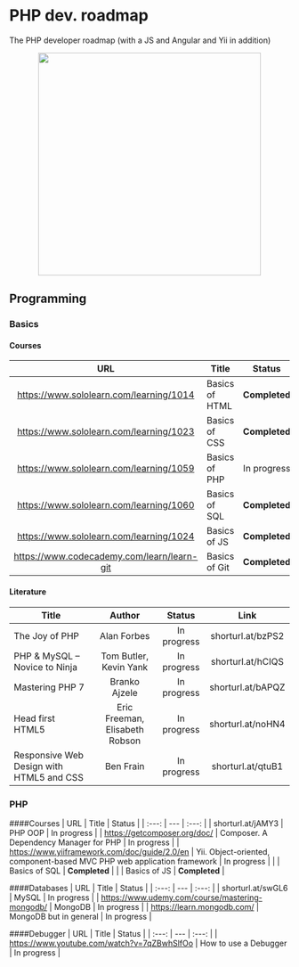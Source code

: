 # PHP dev. roadmap
The PHP developer roadmap (with a JS and Angular and Yii in addition)


<p align="center"> 
<img src="https://i.ibb.co/WGL20ZX/st-small-507x507-pad-600x600-f8f8f8.jpg" width="400">
</p>

## Programming
### Basics
#### Courses
| URL | Title | Status |
| :---: | --- | :---: |
| https://www.sololearn.com/learning/1014 | Basics of HTML | **Completed** |
| https://www.sololearn.com/learning/1023 | Basics of CSS | **Completed** |
| https://www.sololearn.com/learning/1059 | Basics of PHP | In progress |
| https://www.sololearn.com/learning/1060 | Basics of SQL | **Completed** |
| https://www.sololearn.com/learning/1024 | Basics of JS | **Completed** |
| https://www.codecademy.com/learn/learn-git | Basics of Git | **Completed** |

#### Literature
| Title | Author | Status | Link |
| --- | :---: | :---: | :---: |
| The Joy of PHP | Alan Forbes | In progress | shorturl.at/bzPS2 |
| PHP & MySQL – Novice to Ninja | Tom Butler, Kevin Yank | In progress | shorturl.at/hCIQS |
| Mastering PHP 7 | Branko Ajzele | In progress | shorturl.at/bAPQZ |
| Head first HTML5 | Eric Freeman, Elisabeth Robson | In progress | shorturl.at/noHN4 |
| Responsive Web Design with HTML5 and CSS | Ben Frain | In progress | shorturl.at/qtuB1 |


### PHP
####Courses
| URL | Title | Status |
| :---: | --- | :---: |
| shorturl.at/jAMY3 | PHP OOP | In progress |
| https://getcomposer.org/doc/ | Composer. A Dependency Manager for PHP | In progress |
| https://www.yiiframework.com/doc/guide/2.0/en | Yii. Object-oriented, component-based MVC PHP web application framework | In progress |
|  | Basics of SQL | **Completed** |
|  | Basics of JS | **Completed** |

####Databases
| URL | Title | Status |
| :---: | --- | :---: |
| shorturl.at/swGL6 | MySQL | In progress |
| https://www.udemy.com/course/mastering-mongodb/ | MongoDB | In progress |
| https://learn.mongodb.com/ | MongoDB but in general | In progress |

####Debugger
| URL | Title | Status |
| :---: | --- | :---: |
| https://www.youtube.com/watch?v=7qZBwhSlfOo | How to use a Debugger | In progress |
